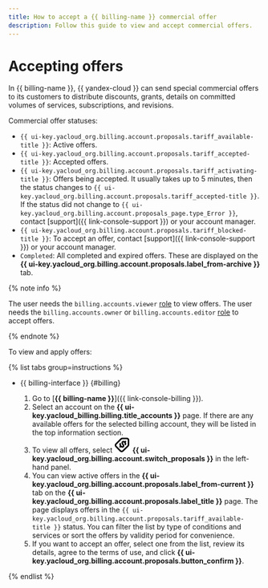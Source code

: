 ```yaml
---
title: How to accept a {{ billing-name }} commercial offer
description: Follow this guide to view and accept commercial offers.
---
```


# Accepting offers

In {{ billing-name }}, {{ yandex-cloud }} can send special commercial offers to its customers to distribute discounts, grants, details on committed volumes of services, subscriptions, and revisions.

Commercial offer statuses:
* `{{ ui-key.yacloud_org.billing.account.proposals.tariff_available-title }}`: Active offers.
* `{{ ui-key.yacloud_org.billing.account.proposals.tariff_accepted-title }}`: Accepted offers.
* `{{ ui-key.yacloud_org.billing.account.proposals.tariff_activating-title }}`: Offers being accepted. It usually takes up to 5 minutes, then the status changes to `{{ ui-key.yacloud_org.billing.account.proposals.tariff_accepted-title }}`. If the status did not change to `{{ ui-key.yacloud_org.billing.account.proposals_page.type_Error }}`, contact [support]({{ link-console-support }}) or your account manager.
* `{{ ui-key.yacloud_org.billing.account.proposals.tariff_blocked-title }}`: To accept an offer, contact [support]({{ link-console-support }}) or your account manager.
* `Completed`: All completed and expired offers. These are displayed on the **{{ ui-key.yacloud_org.billing.account.proposals.label_from-archive }}** tab.

{% note info %}

The user needs the `billing.accounts.viewer` [role](../security/index.md#billing-accounts-viewer) to view offers.
The user needs the `billing.accounts.owner` or `billing.accounts.editor` [role](../security/index.md#billing-accounts-owner) to accept offers.

{% endnote %}

To view and apply offers:

{% list tabs group=instructions %}

- {{ billing-interface }} {#billing}

  1. Go to [**{{ billing-name }}**]({{ link-console-billing }}).
  1. Select an account on the **{{ ui-key.yacloud_billing.billing.title_accounts }}** page. If there are any available offers for the selected billing account, they will be listed in the top information section.
  1. To view all offers, select ![image](../../_assets/console-icons/tag-dollar.svg) **{{ ui-key.yacloud_org.billing.account.switch_proposals }}** in the left-hand panel.
  1. You can view active offers in the **{{ ui-key.yacloud_org.billing.account.proposals.label_from-current }}** tab on the **{{ ui-key.yacloud_org.billing.account.proposals.label_title }}** page. The page displays offers in the `{{ ui-key.yacloud_org.billing.account.proposals.tariff_available-title }}` status. You can filter the list by type of conditions and services or sort the offers by validity period for convenience.
  1. If you want to accept an offer, select one from the list, review its details, agree to the terms of use, and click **{{ ui-key.yacloud_org.billing.account.proposals.button_confirm }}**.

{% endlist %}